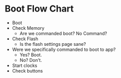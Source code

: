 # Boot Flow Chart

* Boot
* Check Memory
    * Are we commanded boot? No Command?
* Check Flash
    * Is the flash settings page sane?
* Were we specifically commanded to boot to app?
    * Yes? Boot.
    * No? Don't.
* Start clocks
* Check buttons
